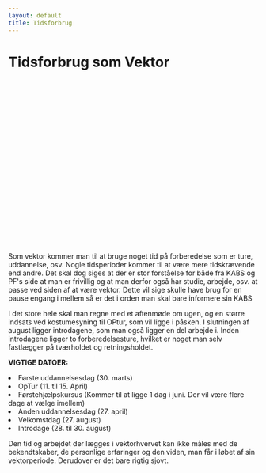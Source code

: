 ```yaml
---
layout: default
title: Tidsforbrug
---
```


<h1>Tidsforbrug som Vektor</h1>

<div id="poster-image" style="height: 335px; background-image: url('/static/img/billedekabs1.jpg');">
</div>

<p> Som vektor kommer man til at bruge noget tid på forberedelse som er ture, uddannelse, osv. Nogle tidsperioder kommer til at være mere tidskrævende end andre. Det skal dog siges at der er stor forståelse for både fra KABS og PF's side at man er frivillig og at man derfor også har studie, arbejde, osv. at passe ved siden af at være vektor. Dette vil sige skulle have brug for en pause engang i mellem så er det i orden man skal bare informere sin KABS </p>

<p> 
I det store hele skal man regne med et aftenmøde om ugen, og en større indsats ved kostumesyning til OPtur, som vil ligge i påsken. I slutningen af august ligger introdagene, som man også ligger en del arbejde i. Inden introdagene ligger to forberedelsesture, hvilket er noget man selv fastlægger på tværholdet og retningsholdet.
</p>

<p>
<b>VIGTIGE DATOER:</b>
</p>

<!-- <li>Ansøgningsfrist (14. februar kl. 23:59)	        </li>
<li>Vektor-interviews (17.-19. februar)             </li>
<li>Første vektormøde (24. -26. februar efter kl. 17:00)	</li> -->
<li>Første uddannelsesdag (30. marts)				</li>
<li>OpTur (11. til 15. April)			</li>
<li>Førstehjælpskursus (Kommer til at ligge 1 dag i juni. Der vil være flere dage at vælge imellem) </li>
<li>Anden uddannelsesdag (27. april)				</li>
<li>Velkomstdag (27. august)						</li>
<li>Introdage (28. til 30. august)					</li>

<p>
Den tid og arbejdet der lægges i vektorhvervet kan ikke måles med de bekendtskaber, de personlige erfaringer og den viden, man får i løbet af sin vektorperiode. Derudover er det bare rigtig sjovt.
</p>


<!-- OLD (W2022)
<p>
Det kræver lidt tid at være vektor. Nogle perioder er mere tidskrævende end andre. 
Man skal minimum regne med et aftenmøde om ugen og en større indsats ved kostumesyning op til OPtur i påsken.
I august er der rustur, og forinden en forberedelsestur, som man, som tværhold, selv er herre over at få planlagt.
</p>

<p>
Søger du som vektor, vil der være ansættelsessamtale med den KABS, som er ansvarlig for din ønskede retning.
</p>

<p>
<b>VIGTIGE DATOER:</b>
</p>

<li>Første Vektormøde (27. oktober efter 17:00)</li>
<li>Første uddannelsesdag (13. november)</li>
<li>vOP-tur (18. - 20. november)</li>
<li>Førstehjælp (8. januar)</li>
<li>Anden uddannelsesdag (14. januar)</li>
<li>Deltage på introdagen (24. januar)</li>
<li>Deltage på rustur i uge 4 (Dvs. ingen PF skitur 😢)</li>

<p>
Den tid og det arbejde der lægges i vektorhvervet, kan slet ikke måles med de bekendtskaber, den personlige erfaring samt viden, man får i løbet af sin vektorperiode. Udover at det bare er mega sjovt.
</p>
-->
